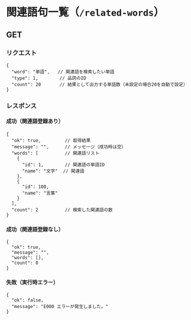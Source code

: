 # 関連語句一覧（`/related-words`）
## GET
### リクエスト
```
{
  "word": "単語",   // 関連語を検索したい単語
  "type": 1,        // 品詞のID
  "count": 20       // 結果として出力する単語数（未設定の場合20を自動で設定）
}
```

### レスポンス
#### 成功（関連語登録あり）
```
{
  "ok": true,         // 取得結果
  "message": "",      // メッセージ（成功時は空）
  "words": [          // 関連語リスト
    {
      "id": 1,        // 関連語の単語ID
      "name": "文字"  // 関連語
    },
    {
      "id": 100,
      "name": "言葉"
    }
  ],
  "count": 2          // 検索した関連語の数
}
```
#### 成功（関連語登録なし）
```
{
  "ok": true,
  "message": "",
  "words": [],
  "count": 0
}
```
#### 失敗（実行時エラー）
```
{
  "ok": false,
  "message": "E000 エラーが発生しました。"
}
```